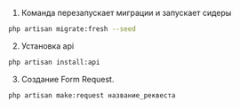 1. Команда перезапускает миграции и запускает сидеры
```bash
php artisan migrate:fresh --seed
```

2. Установка api 
```bash
php artisan install:api
```

3. Создание Form Request.
```bash
php artisan make:request название_реквеста
```

